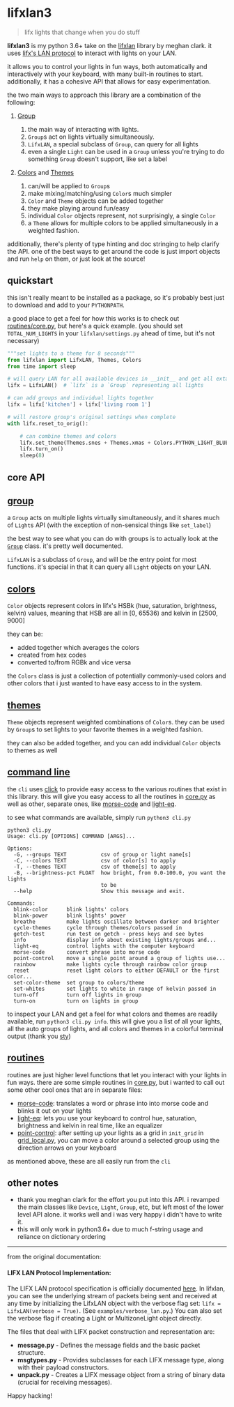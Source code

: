 # lifxlan3
> lifx lights that change when you do stuff

**lifxlan3** is my python 3.6+ take on the [lifxlan](https://github.com/mclarkk/lifxlan) library by meghan clark. it uses [lifx's LAN protocol](https://lan.developer.lifx.com/) to interact with lights on your LAN.

it allows you to control your lights in fun ways, both automatically and interactively with your keyboard, 
with many built-in routines to start. additionally, it has a cohesive API that allows for easy experimentation.

the two main ways to approach this library are a combination of the following:

1. [Group][group] 
    1. the main way of interacting with lights.
    1. `Group`s act on lights virtually simultaneously.
    1. `LifxLAN`, a special subclass of `Group`, can query for all lights
    1. even a single `Light` can be used in a `Group` unless you're trying to do something `Group` doesn't support, like set a label
    
1. [Colors][colors] and [Themes][themes] 
    1. can/will be applied to `Group`s
    1. make mixing/matching/using `Color`s much simpler
    1. `Color` and `Theme` objects can be added together
    1. they make playing around fun/easy
    1. individual `Color` objects represent, not surprisingly, a single `Color`
    1. a `Theme` allows for multiple colors to be applied simultaneously in a weighted fashion.

additionally, there's plenty of type hinting and doc stringing to help clarify the API.
one of the best ways to get around the code is just import objects and run `help` on them, or just look at the source!

## quickstart

this isn't really meant to be installed as a package, so it's probably best just to download and add to your `PYTHONPATH`.

a good place to get a feel for how this works is to check out [routines/core.py][core], but here's a quick example. (you should set `TOTAL_NUM_LIGHTS` in your `lifxlan/settings.py` ahead of time, but it's not necessary)

```python
"""set lights to a theme for 8 seconds"""
from lifxlan import LifxLAN, Themes, Colors
from time import sleep

# will query LAN for all available devices in __init__ and get all extant lights' settings in parallel
lifx = LifxLAN()  # `lifx` is a `Group` representing all lights

# can add groups and individual lights together
lifx = lifx['kitchen'] + lifx['living room 1']

# will restore group's original settings when complete
with lifx.reset_to_orig():

    # can combine themes and colors
    lifx.set_theme(Themes.snes + Themes.xmas + Colors.PYTHON_LIGHT_BLUE)  # weird theme, but ok
    lifx.turn_on()
    sleep(8)
```

## core API



## [group][group]

a `Group` acts on multiple lights virtually simultaneously, and it shares much of `Light`s API (with the exception of non-sensical things like `set_label`)

the best way to see what you can do with groups is to actually look at the [`Group`](https://github.com/sweettuse/lifxlan3/blob/master/lifxlan/group.py#L70)
class. it's pretty well documented.

`LifxLAN` is a subclass of `Group`, and will be the entry point for most functions.
it's special in that it can query all `Light` objects on your LAN.



## [colors][colors]

`Color` objects represent colors in lifx's HSBk (hue, saturation, brightness, kelvin) values, meaning that HSB are all in [0, 65536) and kelvin in [2500, 9000]

they can be:
- added together which averages the colors
- created from hex codes
- converted to/from RGBk and vice versa

the `Colors` class is just a collection of potentially commonly-used colors and other colors that i just wanted to have easy access to in the system.

## [themes][themes]

`Theme` objects represent weighted combinations of `Color`s.
they can be used by `Group`s to set lights to your favorite themes in a weighted fashion.

they can also be added together, and you can add individual `Color` objects to themes as well

## [command line](https://github.com/sweettuse/lifxlan3/blob/master/routines/lights/cli.py)

the `cli` uses [click](https://github.com/pallets/click) to provide easy access to the various routines that exist in this library.
this will give you easy access to all the routines in [core.py][core]
as well as other, separate ones, like [morse-code][morse-code]
and [light-eq][light-eq].

to see what commands are available, simply run ```python3 cli.py```


```
python3 cli.py
Usage: cli.py [OPTIONS] COMMAND [ARGS]...

Options:
  -G, --groups TEXT           csv of group or light name[s]
  -C, --colors TEXT           csv of color[s] to apply
  -T, --themes TEXT           csv of theme[s] to apply
  -B, --brightness-pct FLOAT  how bright, from 0.0-100.0, you want the lights
                              to be
  --help                      Show this message and exit.

Commands:
  blink-color      blink lights' colors
  blink-power      blink lights' power
  breathe          make lights oscillate between darker and brighter
  cycle-themes     cycle through themes/colors passed in
  getch-test       run test on getch - press keys and see bytes
  info             display info about existing lights/groups and...
  light-eq         control lights with the computer keyboard
  morse-code       convert phrase into morse code
  point-control    move a single point around a group of lights use...
  rainbow          make lights cycle through rainbow color group
  reset            reset light colors to either DEFAULT or the first color...
  set-color-theme  set group to colors/theme
  set-whites       set lights to white in range of kelvin passed in
  turn-off         turn off lights in group
  turn-on          turn on lights in group
```

to inspect your LAN and get a feel for what colors and themes are readily available, run ```python3 cli.py info```.
this will give you a list of all your lights, all the auto groups of lights, and all colors and themes in a colorful terminal output (thank you [sty](https://github.com/feluxe/sty))



## [routines](https://github.com/sweettuse/lifxlan3/tree/master/routines)
routines are just higher level functions that let you interact with your lights in fun ways.
there are some simple routines in [core.py](https://github.com/sweettuse/lifxlan3/blob/master/routines/lights/core.py),
but i wanted to call out some other cool ones that are in separate files:

- [morse-code][morse-code]:
translates a word or phrase into into morse code and blinks it out on your lights
- [light-eq][light-eq]:
lets you use your keyboard to control hue, saturation, brightness and kelvin in real time, like an equalizer
- [point-control](https://github.com/sweettuse/lifxlan3/blob/master/routines/lights/point_control.py):
after setting up your lights as a grid in `init_grid` in [grid_local.py](https://github.com/sweettuse/lifxlan3/blob/master/routines/lights/grid_local.py),
you can move a color around a selected group using the direction arrows on your keyboard

as mentioned above, these are all easily run from the `cli`

## other notes

- thank you meghan clark for the effort you put into this API. i revamped the main classes like `Device`, `Light`, `Group`, etc, but left most of the lower level API alone. it works well and i was very happy i didn't have to write it.
- this will only work in python3.6+ due to much f-string usage and reliance on dictionary ordering

---
from the original documentation:

#### LIFX LAN Protocol Implementation:

The LIFX LAN protocol specification is officially documented [here](https://lan.developer.lifx.com/). In lifxlan, you can see the underlying stream of packets being sent and received at any time by initializing the LifxLAN object with the verbose flag set: `lifx = LifxLAN(verbose = True)`. (See `examples/verbose_lan.py`.) You can also set the verbose flag if creating a Light or MultizoneLight object directly.

The files that deal with LIFX packet construction and representation are:

* **message.py** -  Defines the message fields and the basic packet structure.
* **msgtypes.py** - Provides subclasses for each LIFX message type, along with their payload constructors.
* **unpack.py** - Creates a LIFX message object from a string of binary data (crucial for receiving messages).

Happy hacking!


[core]: https://github.com/sweettuse/lifxlan3/blob/master/routines/core.py
[light-eq]: https://github.com/sweettuse/lifxlan3/blob/master/routines/light/light_eq.py
[morse-code]: https://github.com/sweettuse/lifxlan3/blob/master/routines/light/morse_code.py
[group]: https://github.com/sweettuse/lifxlan3/blob/master/lifxlan/group.py#L70
[colors]: https://github.com/sweettuse/lifxlan3/blob/master/lifxlan/colors.py
[themes]: https://github.com/sweettuse/lifxlan3/blob/master/lifxlan/themes.py

